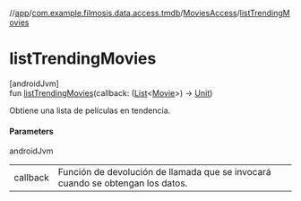 //[app](../../../index.md)/[com.example.filmosis.data.access.tmdb](../index.md)/[MoviesAccess](index.md)/[listTrendingMovies](list-trending-movies.md)

# listTrendingMovies

[androidJvm]\
fun [listTrendingMovies](list-trending-movies.md)(callback: ([List](https://kotlinlang.org/api/latest/jvm/stdlib/kotlin.collections/-list/index.html)&lt;[Movie](../../com.example.filmosis.data.model.tmdb/-movie/index.md)&gt;) -&gt; [Unit](https://kotlinlang.org/api/latest/jvm/stdlib/kotlin/-unit/index.html))

Obtiene una lista de películas en tendencia.

#### Parameters

androidJvm

| | |
|---|---|
| callback | Función de devolución de llamada que se invocará cuando se obtengan los datos. |
